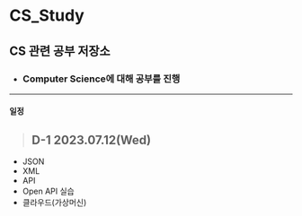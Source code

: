 # CS_Study
## CS 관련 공부 저장소
- ### Computer Science에 대해 공부를 진행
---
#### 일정 
>## D-1 2023.07.12(Wed)
 - JSON
 - XML
 - API
 - Open API 실습
 - 클라우드(가상머신)